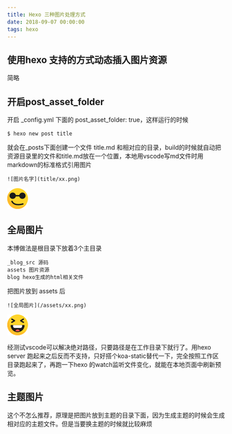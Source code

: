 ```yaml
---
title: Hexo 三种图片处理方式
date: 2018-09-07 00:00:00
tags: hexo
---
```



## 使用hexo 支持的方式动态插入图片资源

简略

## 开启post_asset_folder

开启 _config.yml 下面的 post_asset_folder: true，这样运行的时候

```
$ hexo new post title
```
就会在_posts下面创建一个文件 title.md 和相对应的目录，build的时候就自动把资源目录里的文件和title.md放在一个位置，本地用vscode写md文件时用markdown的标准格式引用图片

```
![图片名字](title/xx.png)
```
![试下asset_folder](./hexo3/cool.png)


## 全局图片

本博做法是根目录下放着3个主目录

```
_blog_src 源码
assets 图片资源
blog hexo生成的html相关文件
```
把图片放到 assets 后

```
![全局图片](/assets/xx.png)
```
![测试全局图片](/assets/imgs/smile.png)

经测试vscode可以解决绝对路径，只要路径是在工作目录下就行了。用hexo server 跑起来之后反而不支持，只好搭个koa-static替代一下，完全按照工作区目录跑起来了，再跑一下hexo 的watch监听文件变化，就能在本地页面中刷新预览。

## 主题图片
这个不怎么推荐，原理是把图片放到主题的目录下面，因为生成主题的时候会生成相对应的主题文件。但是当要换主题的时候就比较麻烦

